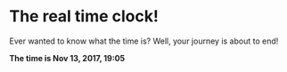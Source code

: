 # The real time clock!

Ever wanted to know what the time is? Well, your journey is about to end!

**The time is Nov 13, 2017, 19:05**